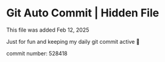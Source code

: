 # Git Auto Commit | Hidden File

This file was added Feb 12, 2025

Just for fun and keeping my daily git commit active 🤪

commit number: 528418
